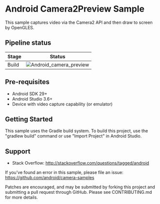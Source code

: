 
Android Camera2Preview Sample
===========================

This sample captures video via the Camera2 API and then draw to screen by OpenGLES.

Pipeline status
--------------

| Stage | Status |
| --- | --- |
| Build | ![Android_camera_preview](https://circleci.com/gh/chraac/Android_camera_preview.svg?style=svg) |

Pre-requisites
--------------

- Android SDK 29+
- Android Studio 3.6+
- Device with video capture capability (or emulator)

Getting Started
---------------

This sample uses the Gradle build system. To build this project, use the
"gradlew build" command or use "Import Project" in Android Studio.

Support
-------

- Stack Overflow: http://stackoverflow.com/questions/tagged/android

If you've found an error in this sample, please file an issue:
https://github.com/android/camera-samples

Patches are encouraged, and may be submitted by forking this project and
submitting a pull request through GitHub. Please see CONTRIBUTING.md for more details.
